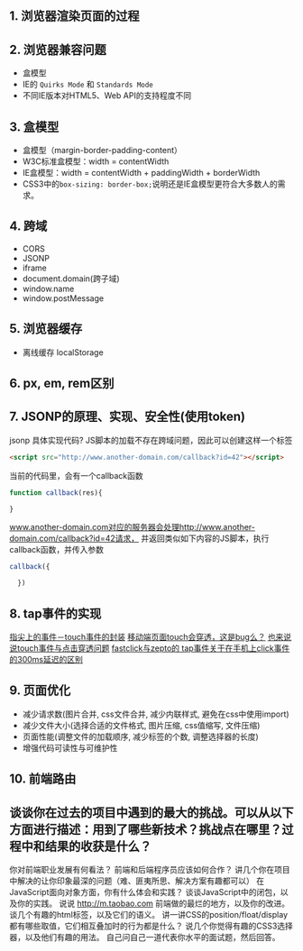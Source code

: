 ## 1. 浏览器渲染页面的过程


## 2. 浏览器兼容问题
- 盒模型
- IE的 `Quirks Mode` 和 `Standards Mode`
- 不同IE版本对HTML5、Web API的支持程度不同

## 3. 盒模型
- 盒模型（margin-border-padding-content）
 - W3C标准盒模型：width = contentWidth
 - IE盒模型：width = contentWidth + paddingWidth + borderWidth
- CSS3中的`box-sizing: border-box;`说明还是IE盒模型更符合大多数人的需求。

## 4. 跨域
- CORS
- JSONP
- iframe
 - document.domain(跨子域)
 - window.name
- window.postMessage

## 5. 浏览器缓存
- 离线缓存 localStorage

## 6. px, em, rem区别

## 7. JSONP的原理、实现、安全性(使用token)
jsonp 具体实现代码?
JS脚本的加载不存在跨域问题，因此可以创建这样一个标签
```html
<script src="http://www.another-domain.com/callback?id=42"></script>
```
当前的代码里，会有一个callback函数
```javascript
function callback(res){

}
```

www.another-domain.com对应的服务器会处理http://www.another-domain.com/callback?id=42请求，
并返回类似如下内容的JS脚本，执行callback函数，并传入参数
```javascript
callback({

  })
```



## 8. tap事件的实现
[指尖上的事件－touch事件的封装](http://stylechen.com/touch.html)
[移动端页面touch会穿透，这是bug么？](https://segmentfault.com/q/1010000000691822)
[也来说说touch事件与点击穿透问题](https://segmentfault.com/a/1190000003848737)
[fastclick与zepto的 tap事件关于在手机上click事件的300ms延迟的区别](http://www.cnblogs.com/lilyimage/p/3740668.html)

## 9. 页面优化
- 减少请求数(图片合并, css文件合并, 减少内联样式, 避免在css中使用import)
- 减少文件大小(选择合适的文件格式, 图片压缩, css值缩写, 文件压缩)
- 页面性能(调整文件的加载顺序, 减少标签的个数, 调整选择器的长度)
- 增强代码可读性与可维护性

## 10. 前端路由

## 谈谈你在过去的项目中遇到的最大的挑战。可以从以下方面进行描述：用到了哪些新技术？挑战点在哪里？过程中和结果的收获是什么？



你对前端职业发展有何看法？
前端和后端程序员应该如何合作？
讲几个你在项目中解决的让你印象最深的问题（难、匪夷所思、解决方案有趣都可以）
在JavaScript面向对象方面，你有什么体会和实践？
谈谈JavaScript中的闭包，以及你的实践。
说说 http://m.taobao.com 前端做的最烂的地方，以及你的改进。
谈几个有趣的html标签，以及它们的语义。
讲一讲CSS的position/float/display都有哪些取值，它们相互叠加时的行为都是什么？
说几个你觉得有趣的CSS3选择器，以及他们有趣的用法。
自己问自己一道代表你水平的面试题，然后回答。
